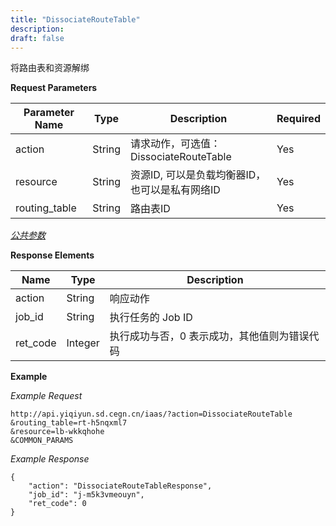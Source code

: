 ```yaml
---
title: "DissociateRouteTable"
description: 
draft: false
---
```




将路由表和资源解绑

**Request Parameters**

| Parameter Name | Type | Description | Required |
| --- | --- | --- | --- |
| action | String | 请求动作，可选值：DissociateRouteTable | Yes |
| resource | String | 资源ID, 可以是负载均衡器ID，也可以是私有网络ID | Yes |
| routing_table | String | 路由表ID | Yes |

[_公共参数_](../../../parameters/)

**Response Elements**

| Name | Type | Description |
| --- | --- | --- |
| action | String | 响应动作 |
| job_id | String | 执行任务的 Job ID |
| ret_code | Integer | 执行成功与否，0 表示成功，其他值则为错误代码 |

**Example**

_Example Request_

```
http://api.yiqiyun.sd.cegn.cn/iaas/?action=DissociateRouteTable
&routing_table=rt-h5nqxml7
&resource=lb-wkkqhohe
&COMMON_PARAMS
```
_Example Response_

```
{
	"action": "DissociateRouteTableResponse",
	"job_id": "j-m5k3vmeouyn",
	"ret_code": 0
}
```
